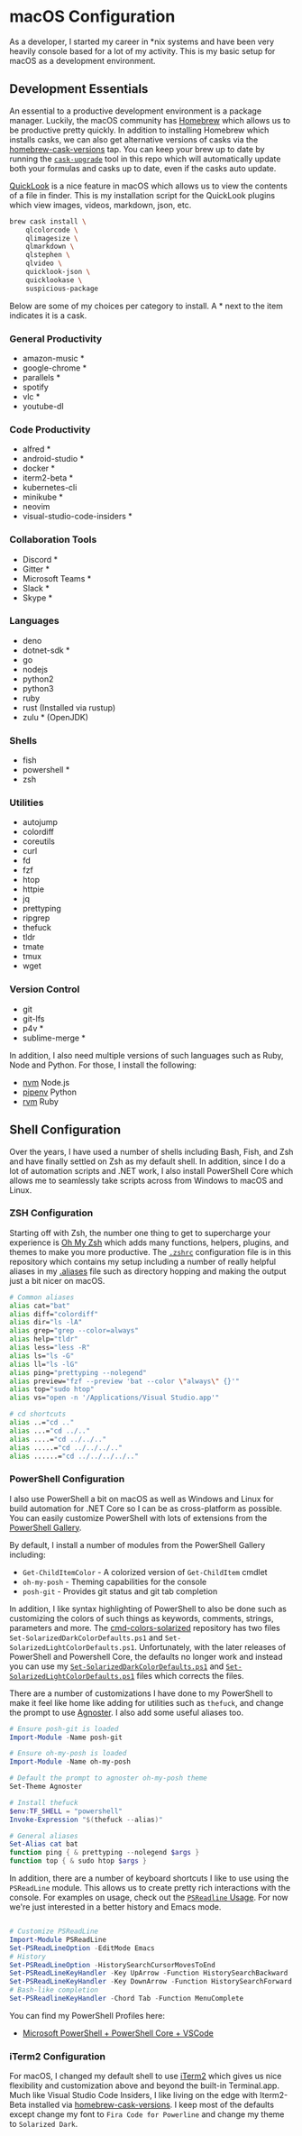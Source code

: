 # macOS Configuration

As a developer, I started my career in *nix systems and have been very heavily console based for a lot of my activity. This is my basic setup for macOS as a development environment.

## Development Essentials

An essential to a productive development environment is a package manager.  Luckily, the macOS community has [Homebrew](https://brew.sh/) which allows us to be productive pretty quickly.  In addition to installing Homebrew which installs casks, we can also get alternative versions of casks via the [homebrew-cask-versions](https://github.com/Homebrew/homebrew-cask-versions) tap.  You can keep your brew up to date by running the [`cask-upgrade`](cask-upgrade) tool in this repo which will automatically update both your formulas and casks up to date, even if the casks auto update.

[QuickLook](https://en.wikipedia.org/wiki/Quick_Look) is a nice feature in macOS which allows us to view the contents of a file in finder.  This is my installation script for the QuickLook plugins which view images, videos, markdown, json, etc.

```bash
brew cask install \
    qlcolorcode \
    qlimagesize \
    qlmarkdown \
    qlstephen \
    qlvideo \
    quicklook-json \
    quicklookase \
    suspicious-package
```

Below are some of my choices per category to install. A * next to the item indicates it is a cask.

### General Productivity

- amazon-music *
- google-chrome *
- parallels *
- spotify
- vlc *
- youtube-dl

### Code Productivity

- alfred *
- android-studio *
- docker *
- iterm2-beta *
- kubernetes-cli
- minikube *
- neovim
- visual-studio-code-insiders *

### Collaboration Tools

- Discord *
- Gitter *
- Microsoft Teams *
- Slack *
- Skype *

### Languages

- deno
- dotnet-sdk *
- go
- nodejs
- python2
- python3
- ruby
- rust (Installed via rustup)
- zulu * (OpenJDK)

### Shells

- fish
- powershell *
- zsh

### Utilities

- autojump
- colordiff
- coreutils
- curl
- fd
- fzf
- htop
- httpie
- jq
- prettyping
- ripgrep
- thefuck
- tldr
- tmate
- tmux
- wget

### Version Control

- git
- git-lfs
- p4v *
- sublime-merge *

In addition, I also need multiple versions of such languages such as Ruby, Node and Python.  For those, I install the following:

- [nvm](https://github.com/creationix/nvm) Node.js
- [pipenv](https://pipenv.readthedocs.io/en/latest/) Python
- [rvm](https://rvm.io/) Ruby

## Shell Configuration

Over the years, I have used a number of shells including Bash, Fish, and Zsh and have finally settled on Zsh as my default shell.  In addition, since I do a lot of automation scripts and .NET work, I also install PowerShell Core which allows me to seamlessly take scripts across from Windows to macOS and Linux.

### ZSH Configuration

Starting off with Zsh, the number one thing to get to supercharge your experience is [Oh My Zsh](https://ohmyz.sh/) which adds many functions, helpers, plugins, and themes to make you more productive.  The [`.zshrc`](.zshrc) configuration file is in this repository which contains my setup including a number of really helpful aliases in my [.aliases](.aliases) file such as directory hopping and making the output just a bit nicer on macOS.

```bash
# Common aliases
alias cat="bat"
alias diff="colordiff"
alias dir="ls -lA"
alias grep="grep --color=always"
alias help="tldr"
alias less="less -R"
alias ls="ls -G"
alias ll="ls -lG"
alias ping="prettyping --nolegend"
alias preview="fzf --preview 'bat --color \"always\" {}'"
alias top="sudo htop"
alias vs="open -n '/Applications/Visual Studio.app'"

# cd shortcuts
alias ..="cd .."
alias ...="cd ../.."
alias ....="cd ../../.."
alias .....="cd ../../../.."
alias ......="cd ../../../../.."
```

### PowerShell Configuration

I also use PowerShell a bit on macOS as well as Windows and Linux for build automation for .NET Core so I can be as cross-platform as possible.  You can easily customize PowerShell with lots of extensions from the [PowerShell Gallery](http://powershellgallery.com/).

By default, I install a number of modules from the PowerShell Gallery including:

- `Get-ChildItemColor` - A colorized version of `Get-ChildItem` cmdlet
- `oh-my-posh` - Theming capabilities for the console
- `posh-git` - Provides git status and git tab completion

In addition, I like syntax highlighting of PowerShell to also be done such as customizing the colors of such things as keywords, comments, strings, parameters and more.  The [cmd-colors-solarized](https://github.com/neilpa/cmd-colors-solarized) repository has two files `Set-SolarizedDarkColorDefaults.ps1` and `Set-SolarizedLightColorDefaults.ps1`.  Unfortunately, with the later releases of PowerShell and Powershell Core, the defaults no longer work and instead you can use my  [`Set-SolarizedDarkColorDefaults.ps1`](../windows/Set-SolarizedDarkColorDefaults.ps1) and [`Set-SolarizedLightColorDefaults.ps1`](../windows/Set-SolarizedLightColorDefaults.ps1) files which corrects the files.

There are a number of customizations I have done to my PowerShell to make it feel like home like adding for utilities such as `thefuck`, and change the prompt to use [Agnoster](https://github.com/agnoster/agnoster-zsh-theme).  I also add some useful aliases too.

```powershell
# Ensure posh-git is loaded
Import-Module -Name posh-git

# Ensure oh-my-posh is loaded
Import-Module -Name oh-my-posh

# Default the prompt to agnoster oh-my-posh theme
Set-Theme Agnoster

# Install thefuck
$env:TF_SHELL = "powershell"
Invoke-Expression "$(thefuck --alias)"

# General aliases
Set-Alias cat bat
function ping { & prettyping --nolegend $args }
function top { & sudo htop $args }
```

In addition, there are a number of keyboard shortcuts I like to use using the `PSReadLine` module.  This allows us to create pretty rich interactions with the console. For examples on usage, check out the [`PSReadline` Usage](https://github.com/lzybkr/PSReadLine#usage).  For now we're just interested in a better history and Emacs mode.

```powershell

# Customize PSReadLine
Import-Module PSReadLine
Set-PSReadLineOption -EditMode Emacs
# History
Set-PSReadLineOption -HistorySearchCursorMovesToEnd
Set-PSReadLineKeyHandler -Key UpArrow -Function HistorySearchBackward
Set-PSReadLineKeyHandler -Key DownArrow -Function HistorySearchForward
# Bash-like completion
Set-PSReadlineKeyHandler -Chord Tab -Function MenuComplete
```

You can find my PowerShell Profiles here:

- [Microsoft PowerShell + PowerShell Core + VSCode](Microsoft.PowerShell_profile.ps1)

### iTerm2 Configuration

For macOS, I changed my default shell to use [iTerm2](https://www.iterm2.com/) which gives us nice flexibility and customization above and beyond the built-in Terminal.app. Much like Visual Studio Code Insiders, I like living on the edge with Iterm2-Beta installed via [homebrew-cask-versions](https://github.com/Homebrew/homebrew-cask-versions).  I keep most of the defaults except change my font to `Fira Code for Powerline` and change my theme to `Solarized Dark`.
